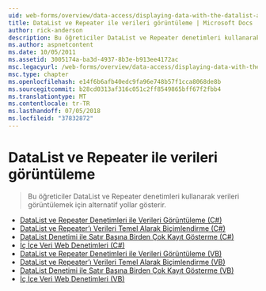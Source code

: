 ```yaml
---
uid: web-forms/overview/data-access/displaying-data-with-the-datalist-and-repeater/index
title: DataList ve Repeater ile verileri görüntüleme | Microsoft Docs
author: rick-anderson
description: Bu öğreticiler DataList ve Repeater denetimleri kullanarak verileri görüntülemek için alternatif yollar gösterir.
ms.author: aspnetcontent
ms.date: 10/05/2011
ms.assetid: 3005174a-ba3d-4937-8b3e-b913ee4172ac
msc.legacyurl: /web-forms/overview/data-access/displaying-data-with-the-datalist-and-repeater
msc.type: chapter
ms.openlocfilehash: e14f6b6afb40edc9fa96e748b57f1cca8068de8b
ms.sourcegitcommit: b28cd0313af316c051c2ff8549865bff67f2fbb4
ms.translationtype: MT
ms.contentlocale: tr-TR
ms.lasthandoff: 07/05/2018
ms.locfileid: "37832872"
---
```

<a name="displaying-data-with-the-datalist-and-repeater"></a>DataList ve Repeater ile verileri görüntüleme
====================
> Bu öğreticiler DataList ve Repeater denetimleri kullanarak verileri görüntülemek için alternatif yollar gösterir.


- [DataList ve Repeater Denetimleri ile Verileri Görüntüleme (C#)](displaying-data-with-the-datalist-and-repeater-controls-cs.md)
- [DataList ve Repeater’ı Verileri Temel Alarak Biçimlendirme (C#)](formatting-the-datalist-and-repeater-based-upon-data-cs.md)
- [DataList Denetimi ile Satır Başına Birden Çok Kayıt Gösterme (C#)](showing-multiple-records-per-row-with-the-datalist-control-cs.md)
- [İç İçe Veri Web Denetimleri (C#)](nested-data-web-controls-cs.md)
- [DataList ve Repeater Denetimleri ile Verileri Görüntüleme (VB)](displaying-data-with-the-datalist-and-repeater-controls-vb.md)
- [DataList ve Repeater’ı Verileri Temel Alarak Biçimlendirme (VB)](formatting-the-datalist-and-repeater-based-upon-data-vb.md)
- [DataList Denetimi ile Satır Başına Birden Çok Kayıt Gösterme (VB)](showing-multiple-records-per-row-with-the-datalist-control-vb.md)
- [İç İçe Veri Web Denetimleri (VB)](nested-data-web-controls-vb.md)
